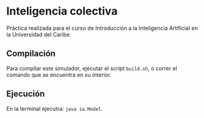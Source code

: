 # Inteligencia colectiva

Práctica realizada para el curso de Introducción a la Inteligencia Artificial en la Universidad del Caribe.

## Compilación
Para compilar este simulador, ejecutar el script `build.sh`, o correr el comando que se encuentra en su interior.

## Ejecución

En la terminal ejecutra: `java ia.Model`.